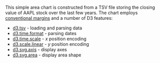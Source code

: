 This simple area chart is constructed from a TSV file storing the closing value of AAPL stock over the last few years. The chart employs [conventional margins](http://bl.ocks.org/3019563) and a number of D3 features:

* [d3.tsv](https://github.com/mbostock/d3/wiki/CSV) - loading and parsing data
* [d3.time.format](https://github.com/mbostock/d3/wiki/Time-Formatting) - parsing dates
* [d3.time.scale](https://github.com/mbostock/d3/wiki/Time-Scales) - *x* position encoding
* [d3.scale.linear](https://github.com/mbostock/d3/wiki/Quantitative-Scales) - *y* position encoding
* [d3.svg.axis](https://github.com/mbostock/d3/wiki/SVG-Axes) - display axes
* [d3.svg.area](https://github.com/mbostock/d3/wiki/SVG-Shapes#wiki-area) - display area shape

